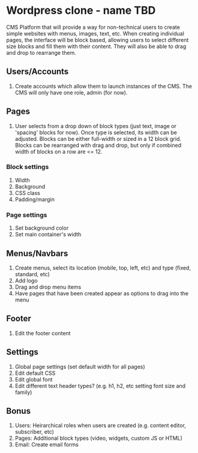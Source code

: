 # Wordpress clone - name TBD
CMS Platform that will provide a way for non-technical users to create simple websites with menus, images, text, etc. When creating individual pages, the interface will be block based, allowing users to select different size blocks and fill them with their content. They will also be able to drag and drop to rearrange them.

## Users/Accounts
1. Create accounts which allow them to launch instances of the CMS. The CMS will only have one role, admin (for now).

## Pages
1. User selects from a drop down of block types (just text, image or 'spacing' blocks for now). Once type is selected, its width can be adjusted. Blocks can be either full-width or sized in a 12 block grid. Blocks can be rearranged with drag and drop, but only if combined width of blocks on a row are <= 12.

### Block settings
1. Width
2. Background
3. CSS class
4. Padding/margin

### Page settings
1. Set background color
2. Set main container's width

## Menus/Navbars
1. Create menus, select its location (mobile, top, left, etc) and type (fixed, standard, etc) 
2. Add logo
3. Drag and drop menu items
4. Have pages that have been created appear as options to drag into the menu

## Footer
1. Edit the footer content

## Settings
1. Global page settings (set default width for all pages)
2. Edit default CSS
3. Edit global font
4. Edit different text header types? (e.g. h1, h2, etc setting font size and family)

## Bonus
1. Users: Heirarchical roles when users are created (e.g. content editor, subscriber, etc)
2. Pages: Additional block types (video, widgets, custom JS or HTML)
3. Email: Create email forms